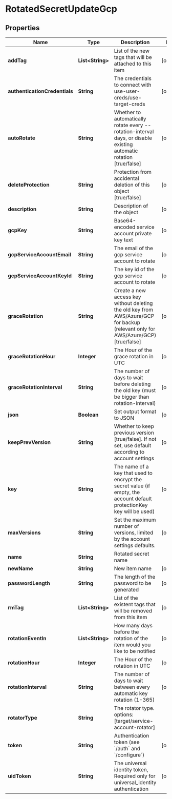 

# RotatedSecretUpdateGcp


## Properties

| Name | Type | Description | Notes |
|------------ | ------------- | ------------- | -------------|
|**addTag** | **List&lt;String&gt;** | List of the new tags that will be attached to this item |  [optional] |
|**authenticationCredentials** | **String** | The credentials to connect with use-user-creds/use-target-creds |  [optional] |
|**autoRotate** | **String** | Whether to automatically rotate every --rotation-interval days, or disable existing automatic rotation [true/false] |  [optional] |
|**deleteProtection** | **String** | Protection from accidental deletion of this object [true/false] |  [optional] |
|**description** | **String** | Description of the object |  [optional] |
|**gcpKey** | **String** | Base64-encoded service account private key text |  [optional] |
|**gcpServiceAccountEmail** | **String** | The email of the gcp service account to rotate |  [optional] |
|**gcpServiceAccountKeyId** | **String** | The key id of the gcp service account to rotate |  [optional] |
|**graceRotation** | **String** | Create a new access key without deleting the old key from AWS/Azure/GCP for backup (relevant only for AWS/Azure/GCP) [true/false] |  [optional] |
|**graceRotationHour** | **Integer** | The Hour of the grace rotation in UTC |  [optional] |
|**graceRotationInterval** | **String** | The number of days to wait before deleting the old key (must be bigger than rotation-interval) |  [optional] |
|**json** | **Boolean** | Set output format to JSON |  [optional] |
|**keepPrevVersion** | **String** | Whether to keep previous version [true/false]. If not set, use default according to account settings |  [optional] |
|**key** | **String** | The name of a key that used to encrypt the secret value (if empty, the account default protectionKey key will be used) |  [optional] |
|**maxVersions** | **String** | Set the maximum number of versions, limited by the account settings defaults. |  [optional] |
|**name** | **String** | Rotated secret name |  |
|**newName** | **String** | New item name |  [optional] |
|**passwordLength** | **String** | The length of the password to be generated |  [optional] |
|**rmTag** | **List&lt;String&gt;** | List of the existent tags that will be removed from this item |  [optional] |
|**rotationEventIn** | **List&lt;String&gt;** | How many days before the rotation of the item would you like to be notified |  [optional] |
|**rotationHour** | **Integer** | The Hour of the rotation in UTC |  [optional] |
|**rotationInterval** | **String** | The number of days to wait between every automatic key rotation (1-365) |  [optional] |
|**rotatorType** | **String** | The rotator type. options: [target/service-account-rotator] |  |
|**token** | **String** | Authentication token (see &#x60;/auth&#x60; and &#x60;/configure&#x60;) |  [optional] |
|**uidToken** | **String** | The universal identity token, Required only for universal_identity authentication |  [optional] |



